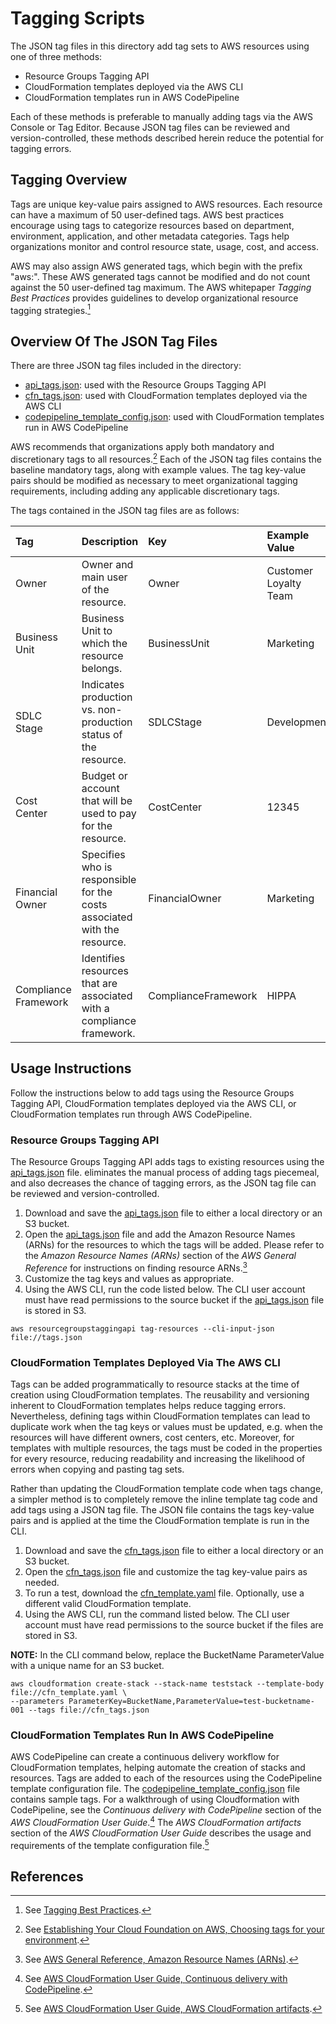 # Tagging Scripts

The JSON tag files in this directory add tag sets to AWS resources using one of three methods:

+ Resource Groups Tagging API
+ CloudFormation templates deployed via the AWS CLI
+ CloudFormation templates run in AWS CodePipeline

Each of these methods is preferable to manually adding tags via the AWS Console or Tag Editor.  Because JSON tag files can be reviewed and version-controlled, these methods described herein reduce the potential for tagging errors.

## Tagging Overview

Tags are unique key-value pairs assigned to AWS resources.  Each resource can have a maximum of 50 user-defined tags.  AWS best practices encourage using tags to categorize resources based on department, environment, application, and other metadata categories.  Tags help organizations monitor and control resource state, usage, cost, and access. 

AWS may also assign AWS generated tags, which begin with the prefix "aws:".  These AWS generated tags cannot be modified and do not count against the 50 user-defined tag maximum.  The AWS whitepaper *Tagging Best Practices* provides guidelines to develop organizational resource tagging strategies.[^1]

## Overview Of The JSON Tag Files

There are three JSON tag files included in the directory:

+ [api_tags.json](./api_tags.json): used with the Resource Groups Tagging API
+ [cfn_tags.json](./cfn_tags.json): used with CloudFormation templates deployed via the AWS CLI
+ [codepipeline_template_config.json](./codepipeline_template_config.json): used with CloudFormation templates run in AWS CodePipeline

AWS recommends that organizations apply both mandatory and discretionary tags to all resources.[^2]  Each of the JSON tag files contains the baseline mandatory tags, along with example values.  The tag key-value pairs should be modified as necessary to meet organizational tagging requirements, including adding any applicable discretionary tags.

The tags contained in the JSON tag files are as follows:

| Tag | Description | Key | Example Value |
|:-----------------|:------------|:--------|:--------|
| Owner | Owner and main user of the resource. | Owner | Customer Loyalty Team |
| Business Unit | Business Unit to which the resource belongs. | BusinessUnit | Marketing |
| SDLC Stage | Indicates production vs. non-production status of the resource. | SDLCStage | Development |
| Cost Center | Budget or account that will be used to pay for the resource. | CostCenter | 12345 |
| Financial Owner | Specifies who is responsible for the costs associated with the resource. | FinancialOwner | Marketing |
| Compliance Framework | Identifies resources that are associated with a compliance framework. | ComplianceFramework | HIPPA |

## Usage Instructions

Follow the instructions below to add tags using the Resource Groups Tagging API, CloudFormation templates deployed via the AWS CLI, or CloudFormation templates run through AWS CodePipeline.

### Resource Groups Tagging API

The Resource Groups Tagging API adds tags to existing resources using the [api_tags.json](./api_tags.json) file.   eliminates the manual process of adding tags piecemeal, and also decreases the chance of tagging errors, as the JSON tag file can be reviewed and version-controlled.

1. Download and save the [api_tags.json](./api_tags.json) file to either a local directory or an S3 bucket.
2. Open the [api_tags.json](./api_tags.json) file and add the Amazon Resource Names (ARNs) for the resources to which the tags will be added.  Please refer to the *Amazon Resource Names (ARNs)* section of the *AWS General Reference* for instructions on finding resource ARNs.[^3]
3. Customize the tag keys and values as appropriate. 
4. Using the AWS CLI, run the code listed below.  The CLI user account must have read permissions to the source bucket if the [api_tags.json](./api_tags.json) file is stored in S3.

```
aws resourcegroupstaggingapi tag-resources --cli-input-json file://tags.json
```

### CloudFormation Templates Deployed Via The AWS CLI

Tags can be added programmatically to resource stacks at the time of creation using CloudFormation templates.  The reusability and versioning inherent to CloudFormation templates helps reduce tagging errors.  Nevertheless, defining tags within CloudFormation templates can lead to duplicate work when the tag keys or values must be updated, e.g. when the resources will have different owners, cost centers, etc.  Moreover, for templates with multiple resources, the tags must be coded in the properties for every resource, reducing readability and increasing the likelihood of errors when copying and pasting tag sets.

Rather than updating the CloudFormation template code when tags change, a simpler method is to completely remove the inline template tag code and add tags using a JSON tag file.  The JSON file contains the tags key-value pairs and is applied at the time the CloudFormation template is run in the CLI.

1. Download and save the [cfn_tags.json](./cfn_tags.json) file to either a local directory or an S3 bucket.
2. Open the [cfn_tags.json](./cfn_tags.json) file and customize the tag key-value pairs as needed. 
3. To run a test, download the [cfn_template.yaml](./cfn_template.yaml) file.  Optionally, use a different valid CloudFormation template.
4. Using the AWS CLI, run the command listed below.  The CLI user account must have read permissions to the source bucket if the files are stored in S3.

**NOTE:** In the CLI command below, replace the BucketName ParameterValue with a unique name for an S3 bucket.

```
aws cloudformation create-stack --stack-name teststack --template-body file://cfn_template.yaml \
--parameters ParameterKey=BucketName,ParameterValue=test-bucketname-001 --tags file://cfn_tags.json
```

### CloudFormation Templates Run In AWS CodePipeline

AWS CodePipeline can create a continuous delivery workflow for CloudFormation templates, helping automate the creation of stacks and resources.  Tags are added to each of the resources using the CodePipeline template configuration file.  The [codepipeline_template_config.json](./codepipeline_template_config.json) file contains sample tags.  For a walkthrough of using Cloudformation with CodePipeline, see the *Continuous delivery with CodePipeline* section of the *AWS CloudFormation User Guide*.[^4]  The *AWS CloudFormation artifacts* section of the *AWS CloudFormation User Guide* describes the usage and requirements of the template configuration file.[^5]

## References
[^1]:See [Tagging Best Practices](https://docs.aws.amazon.com/whitepapers/latest/tagging-best-practices/tagging-best-practices.html).
[^2]:See [Establishing Your Cloud Foundation on AWS, Choosing tags for your environment](https://docs.aws.amazon.com/whitepapers/latest/establishing-your-cloud-foundation-on-aws/welcome.html).
[^3]:See [AWS General Reference, Amazon Resource Names (ARNs)](https://docs.aws.amazon.com/general/latest/gr/aws-arns-and-namespaces.html).
[^4]:See [AWS CloudFormation User Guide, Continuous delivery with CodePipeline](https://docs.aws.amazon.com/AWSCloudFormation/latest/UserGuide/continuous-delivery-codepipeline.html).
[^5]:See [AWS CloudFormation User Guide, AWS CloudFormation artifacts](https://docs.aws.amazon.com/AWSCloudFormation/latest/UserGuide/continuous-delivery-codepipeline-cfn-artifacts.html).
